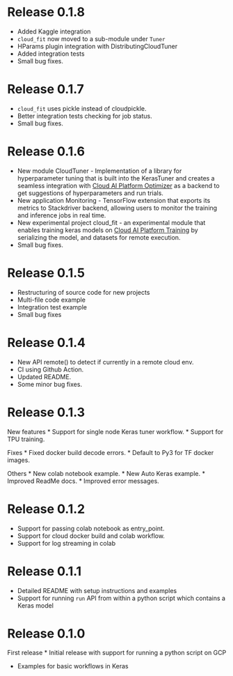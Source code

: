 # Release 0.1.8

*   Added Kaggle integration
*   `cloud_fit` now moved to a sub-module under `Tuner`
*   HParams plugin integration with DistributingCloudTuner
*   Added integration tests
*   Small bug fixes.

# Release 0.1.7

*   `cloud_fit` uses pickle instead of cloudpickle.
*   Better integration tests checking for job status.
*   Small bug fixes.

# Release 0.1.6

*   New module CloudTuner - Implementation of a library for hyperparameter
    tuning that is built into the KerasTuner and creates a seamless integration
    with
    [Cloud AI Platform Optimizer](https://cloud.google.com/ai-platform/optimizer/docs/overview)
    as a backend to get suggestions of hyperparameters and run trials.
*   New application Monitoring - TensorFlow extension that exports its metrics
    to Stackdriver backend, allowing users to monitor the training and inference
    jobs in real time.
*   New experimental project cloud_fit - an experimental module that enables
    training keras models on
    [Cloud AI Platform Training](https://cloud.google.com/ai-platform/training/docs/overview)
    by serializing the model, and datasets for remote execution.
*   Small bug fixes.

# Release 0.1.5

*   Restructuring of source code for new projects
*   Multi-file code example
*   Integration test example
*   Small bug fixes

# Release 0.1.4

*   New API remote() to detect if currently in a remote cloud env.
*   CI using Github Action.
*   Updated README.
*   Some minor bug fixes.

# Release 0.1.3

New features * Support for single node Keras tuner workflow. * Support for TPU
training.

Fixes * Fixed docker build decode errors. * Default to Py3 for TF docker images.

Others * New colab notebook example. * New Auto Keras example. * Improved ReadMe
docs. * Improved error messages.

# Release 0.1.2

*   Support for passing colab notebook as entry_point.
*   Support for cloud docker build and colab workflow.
*   Support for log streaming in colab

# Release 0.1.1

*   Detailed README with setup instructions and examples
*   Support for running `run` API from within a python script which contains a
    Keras model

# Release 0.1.0

First release * Initial release with support for running a python script on GCP
* Examples for basic workflows in Keras
